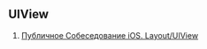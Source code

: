 ## UIView

1. [Публичное Собеседование iOS. Layout/UIView](https://youtu.be/a_z4U0RvQgQ?t=4563)



























